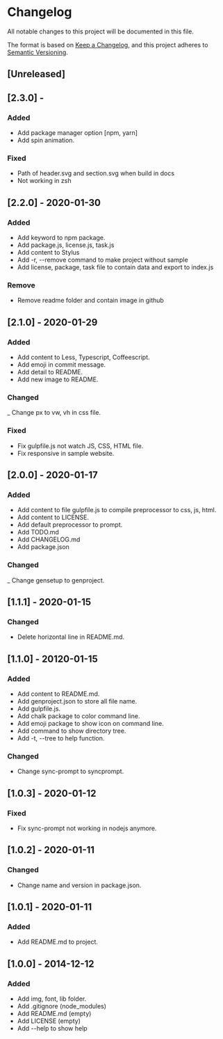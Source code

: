 # Changelog

All notable changes to this project will be documented in this file.

The format is based on [Keep a Changelog](https://keepachangelog.com/en/1.0.0/),
and this project adheres to [Semantic Versioning](https://semver.org/spec/v2.0.0.html).

## [Unreleased]

## [2.3.0] -

### Added

- Add package manager option [npm, yarn]
- Add spin animation.

### Fixed

- Path of header.svg and section.svg when build in docs
- Not working in zsh

## [2.2.0] - 2020-01-30

### Added

- Add keyword to npm package.
- Add package.js, license.js, task.js
- Add content to Stylus
- Add -r, --remove command to make project without sample
- Add license, package, task file to contain data and export to index.js

### Remove

- Remove readme folder and contain image in github

## [2.1.0] - 2020-01-29

### Added

- Add content to Less, Typescript, Coffeescript.
- Add emoji in commit message.
- Add detail to README.
- Add new image to README.

### Changed

\_ Change px to vw, vh in css file.

### Fixed

- Fix gulpfile.js not watch JS, CSS, HTML file.
- Fix responsive in sample website.

## [2.0.0] - 2020-01-17

### Added

- Add content to file gulpfile.js to compile preprocessor to css, js, html.
- Add content to LICENSE.
- Add default preprocessor to prompt.
- Add TODO.md
- Add CHANGELOG.md
- Add package.json

### Changed

\_ Change gensetup to genproject.

## [1.1.1] - 2020-01-15

### Changed

- Delete horizontal line in README.md.

## [1.1.0] - 20120-01-15

### Added

- Add content to README.md.
- Add genproject.json to store all file name.
- Add gulpfile.js.
- Add chalk package to color command line.
- Add emoji package to show icon on command line.
- Add command to show directory tree.
- Add -t, --tree to help function.

### Changed

- Change sync-prompt to syncprompt.

## [1.0.3] - 2020-01-12

### Fixed

- Fix sync-prompt not working in nodejs anymore.

## [1.0.2] - 2020-01-11

### Changed

- Change name and version in package.json.

## [1.0.1] - 2020-01-11

### Added

- Add README.md to project.

## [1.0.0] - 2014-12-12

### Added

- Add img, font, lib folder.
- Add .gitignore (node_modules)
- Add README.md (empty)
- Add LICENSE (empty)
- Add --help to show help
